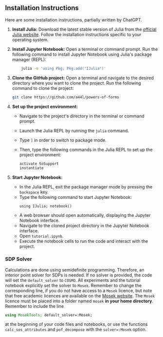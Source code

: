 

## Installation Instructions

Here are some installation instructions, partially written by ChatGPT.  

1. **Install Julia:** Download the latest stable version of Julia from the [official Julia website](https://julialang.org/downloads/). Follow the installation instructions specific to your operating system.

2. **Install Jupyter Notebook:** 
Open a terminal or command prompt. Run the following command to install Jupyter Notebook using Julia's package manager (REPL):
    ```bash
    	julia -e 'using Pkg; Pkg.add("IJulia")'
    ```

3. **Clone the GitHub project:** 
Open a terminal and navigate to the desired directory where you want to clone the project. Run the following command to clone the project:
     ```bash
     git clone https://github.com/a44l/powers-of-forms
     ```

4. **Set up the project environment:**
   - Navigate to the project's directory in the terminal or command prompt.
   - Launch the Julia REPL by running the `julia` command.
   - Type `]` in order to switch to package mode. 
   - Then, type the following commands in the Julia REPL to set up the project environment:

     ```julia
     activate SoSupport
     instantiate
     ```

5. **Start Jupyter Notebook:**
	- In the Julia REPL, exit the package manager mode by pressing the `backspace` key.
	- Type the following command to start Jupyter Notebook:
		```julia-repl
		using IJulia; notebook()
		```
	- A web browser should open automatically, displaying the Jupyter Notebook interface.
    - Navigate to the cloned project directory in the Jupyter Notebook interface.
    - Open `tutorial.ipynb`.
    - Execute the notebook cells to run the code and interact with the project.


### SDP Solver 

Calculations are done using semidefinite programming. Therefore, an interior point solver for SDPs is needed. If no solver is provided, the code will set the `default_solver` to `COSMO`. All experiments and the tutorial notebook explicitly set the solver to `Mosek`. Remember to change the corresponding line, if you do not have access to a `Mosek` licence, but note that free academic licences are available on the [Mosek website](https://www.mosek.com/products/academic-licenses/). The `Mosek` licence must be placed into a folder named `mosek` **in your home directory**. Remember to include the line 
```julia
using MosekTools; default_solver=:Mosek;
``` 
at the beginning of your code files and notebooks, or use the functions `calc_sos_attributes` and `pof_decompose` with the `solver=:Mosek` option. 
